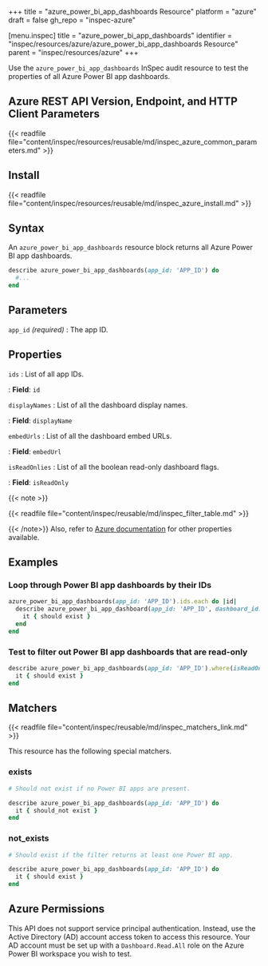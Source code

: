 +++
title = "azure_power_bi_app_dashboards Resource"
platform = "azure"
draft = false
gh_repo = "inspec-azure"

[menu.inspec]
title = "azure_power_bi_app_dashboards"
identifier = "inspec/resources/azure/azure_power_bi_app_dashboards Resource"
parent = "inspec/resources/azure"
+++

Use the `azure_power_bi_app_dashboards` InSpec audit resource to test the properties of all Azure Power BI app dashboards.

## Azure REST API Version, Endpoint, and HTTP Client Parameters

{{< readfile file="content/inspec/resources/reusable/md/inspec_azure_common_parameters.md" >}}

## Install

{{< readfile file="content/inspec/resources/reusable/md/inspec_azure_install.md" >}}

## Syntax

An `azure_power_bi_app_dashboards` resource block returns all Azure Power BI app dashboards.

```ruby
describe azure_power_bi_app_dashboards(app_id: 'APP_ID') do
  #...
end
```

## Parameters

`app_id` _(required)_
: The app ID.

## Properties

`ids`
: List of all app IDs.

: **Field**: `id`

`displayNames`
: List of all the dashboard display names.

: **Field**: `displayName`

`embedUrls`
: List of all the dashboard embed URLs.

: **Field**: `embedUrl`

`isReadOnlies`
: List of all the boolean read-only dashboard flags.

: **Field**: `isReadOnly`

{{< note >}}

{{< readfile file="content/inspec/reusable/md/inspec_filter_table.md" >}}

{{< /note>}}
Also, refer to [Azure documentation](https://docs.microsoft.com/en-us/rest/api/power-bi/apps/get-dashboards) for other properties available.

## Examples

### Loop through Power BI app dashboards by their IDs

```ruby
azure_power_bi_app_dashboards(app_id: 'APP_ID').ids.each do |id|
  describe azure_power_bi_app_dashboard(app_id: 'APP_ID', dashboard_id: id) do
    it { should exist }
  end
end
```

### Test to filter out Power BI app dashboards that are read-only

```ruby
describe azure_power_bi_app_dashboards(app_id: 'APP_ID').where(isReadOnly: true) do
  it { should exist }
end
```

## Matchers

{{< readfile file="content/inspec/reusable/md/inspec_matchers_link.md" >}}

This resource has the following special matchers.

### exists

```ruby
# Should not exist if no Power BI apps are present.

describe azure_power_bi_app_dashboards(app_id: 'APP_ID') do
  it { should_not exist }
end
```

### not_exists

```ruby
# Should exist if the filter returns at least one Power BI app.

describe azure_power_bi_app_dashboards(app_id: 'APP_ID') do
  it { should exist }
end
```

## Azure Permissions

This API does not support service principal authentication. Instead, use the Active Directory (AD) account access token to access this resource.
Your AD account must be set up with a `Dashboard.Read.All` role on the Azure Power BI workspace you wish to test.
